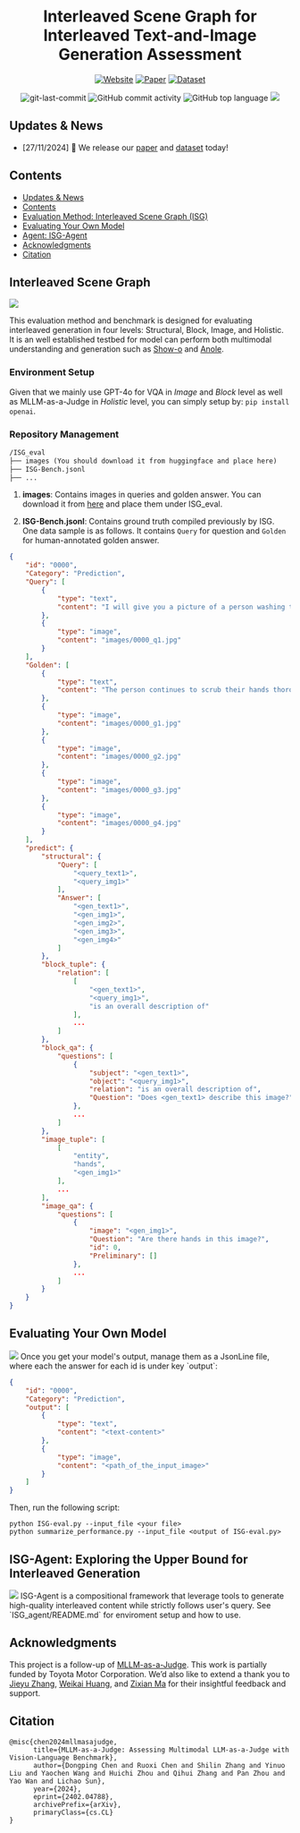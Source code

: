 <div align="center">
<h1>Interleaved Scene Graph for Interleaved Text-and-Image Generation Assessment</h1>

[![Website](https://img.shields.io/badge/Website-%F0%9F%8C%8D-blue?style=for-the-badge&logoWidth=40)](https://interleaved-eval.github.io/TrustLLM-Website/)
[![Paper](https://img.shields.io/badge/Paper-%F0%9F%8E%93-lightgrey?style=for-the-badge&logoWidth=40)](https://arxiv.org/abs/2402.04788)
[![Dataset](https://img.shields.io/badge/Dataset-%F0%9F%92%BE-green?style=for-the-badge&logoWidth=40)](https://huggingface.co/datasets/shuaishuaicdp/ISG)


<img src="https://img.shields.io/github/last-commit/Dongping-Chen/ISG?style=flat-square&color=5D6D7E" alt="git-last-commit" />
<img src="https://img.shields.io/github/commit-activity/m/Dongping-Chen/ISG?style=flat-square&color=5D6D7E" alt="GitHub commit activity" />
<img src="https://img.shields.io/github/languages/top/Dongping-Chen/ISG?style=flat-square&color=5D6D7E" alt="GitHub top language" />

<img src="figures/evaluation.png">
<p align="center">

</p>
</div>

## Updates & News
- [27/11/2024] :page_facing_up: We release our [paper](http://arxiv.org/abs/2402.04788) and [dataset](http://huggingface//) today!
  
## Contents
- [Updates \& News](#updates--news)
- [Contents](#contents)
- [Evaluation Method: Interleaved Scene Graph (ISG)](#interleaved-scene-graph)
- [Evaluating Your Own Model](#evaluating-your-own-model)
- [Agent: ISG-Agent](#isg-agent-exploring-the-upper-bound-for-interleaved-generation)
- [Acknowledgments](#acknowledgments)
- [Citation](#citation)

## Interleaved Scene Graph

<img src="figures/benchmark.png">

This evaluation method and benchmark is designed for evaluating interleaved generation in four levels: Structural, Block, Image, and Holistic. It is an well established testbed for model can perform both multimodal understanding and generation such as [Show-o](https://github.com/showlab/Show-o) and [Anole](https://github.com/GAIR-NLP/anole).

### Environment Setup
Given that we mainly use GPT-4o for VQA in *Image* and *Block* level as well as MLLM-as-a-Judge in *Holistic* level, you can simply setup by: `pip install openai`.

### Repository Management

```markdown
/ISG_eval
├── images (You should download it from huggingface and place here)
├── ISG-Bench.jsonl
├── ...
```

1. **images**: Contains images in queries and golden answer. You can download it from [here](https://) and place them under ISG_eval.

2. **ISG-Bench.jsonl**: Contains ground truth compiled previously by ISG. One data sample is as follows. It contains `Query` for question and `Golden` for human-annotated golden answer.

```json
{
    "id": "0000",
    "Category": "Prediction",
    "Query": [
        {
            "type": "text",
            "content": "I will give you a picture of a person washing their hands. Please use a combination of 4 images and text to show what will happen next. Please generate an overall description first, then directly generate adjacent image blocks. For example, [whole description] <object1 image> <object2 image> <object3 image> <object4 image>."
        },
        {
            "type": "image",
            "content": "images/0000_q1.jpg"
        }
    ],
    "Golden": [
        {
            "type": "text",
            "content": "The person continues to scrub their hands thoroughly, with the soap lathering up. The hands are cleaned under running water, and the lather is rinsed away."
        },
        {
            "type": "image",
            "content": "images/0000_g1.jpg"
        },
        {
            "type": "image",
            "content": "images/0000_g2.jpg"
        },
        {
            "type": "image",
            "content": "images/0000_g3.jpg"
        },
        {
            "type": "image",
            "content": "images/0000_g4.jpg"
        }
    ],
    "predict": {
        "structural": {
            "Query": [
                "<query_text1>",
                "<query_img1>"
            ],
            "Answer": [
                "<gen_text1>",
                "<gen_img1>",
                "<gen_img2>",
                "<gen_img3>",
                "<gen_img4>"
            ]
        },
        "block_tuple": {
            "relation": [
                [
                    "<gen_text1>",
                    "<query_img1>",
                    "is an overall description of"
                ],
                ...
            ]
        },
        "block_qa": {
            "questions": [
                {
                    "subject": "<gen_text1>",
                    "object": "<query_img1>",
                    "relation": "is an overall description of",
                    "Question": "Does <gen_text1> describe this image?"
                },
                ...
            ]
        },
        "image_tuple": [
            [
                "entity",
                "hands",
                "<gen_img1>"
            ],
            ...
        ],
        "image_qa": {
            "questions": [
                {
                    "image": "<gen_img1>",
                    "Question": "Are there hands in this image?",
                    "id": 0,
                    "Preliminary": []
                },
                ...
            ]
        }
    }
}
```

## Evaluating Your Own Model

<img src="figures/case_study.png">
Once you get your model's output, manage them as a JsonLine file, where each the answer for each id is under key `output`:

```json
{
    "id": "0000",
    "Category": "Prediction",
    "output": [
        {
            "type": "text",
            "content": "<text-content>"
        },
        {
            "type": "image",
            "content": "<path_of_the_input_image>"
        }
    ]
}
```

Then, run the following script:

```shell
python ISG-eval.py --input_file <your file>
python summarize_performance.py --input_file <output of ISG-eval.py>
```

## ISG-Agent: Exploring the Upper Bound for Interleaved Generation

<img src="figures/agent.png">
ISG-Agent is a compositional framework that leverage tools to generate high-quality interleaved content while strictly follows user's query. See `ISG_agent/README.md` for enviroment setup and how to use.


## Acknowledgments

This project is a follow-up of [MLLM-as-a-Judge](https://arxiv.org/pdf/2402.04788). This work is partially funded by Toyota Motor Corporation. We’d also like to extend a thank you to [Jieyu Zhang](https://jieyuz2.github.io/), [Weikai Huang](https://weikaih04.github.io/), and [Zixian Ma](https://zixianma.github.io/) for their insightful feedback and support.

## Citation

```
@misc{chen2024mllmasajudge,
      title={MLLM-as-a-Judge: Assessing Multimodal LLM-as-a-Judge with Vision-Language Benchmark}, 
      author={Dongping Chen and Ruoxi Chen and Shilin Zhang and Yinuo Liu and Yaochen Wang and Huichi Zhou and Qihui Zhang and Pan Zhou and Yao Wan and Lichao Sun},
      year={2024},
      eprint={2402.04788},
      archivePrefix={arXiv},
      primaryClass={cs.CL}
}
```
